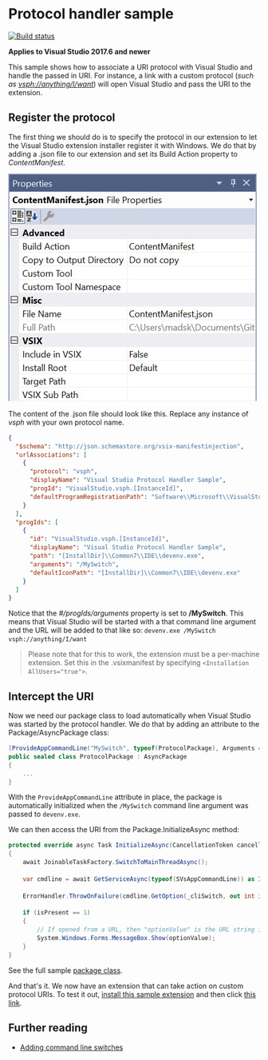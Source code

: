 # Protocol handler sample

[![Build status](https://ci.appveyor.com/api/projects/status/qq6vg6wi2ixshcr2?svg=true)](https://ci.appveyor.com/project/madskristensen/protocolhandlersample)

**Applies to Visual Studio 2017.6 and newer**

This sample shows how to associate a URI protocol with Visual Studio and handle the passed in URI. For instance, a link with a custom protocol (*such as <vsph://anything/I/want>*) will open Visual Studio and pass the URI to the extension.

## Register the protocol
The first thing we should do is to specify the protocol in our extension to let the Visual Studio extension installer register it with Windows. We do that by adding a .json file to our extension and set its Build Action property to *ContentManifest*.

![Property Grid](art/property-grid.png)

The content of the .json file should look like this. Replace any instance of *vsph* with your own protocol name.

```json
{
  "$schema": "http://json.schemastore.org/vsix-manifestinjection",
  "urlAssociations": [
    {
      "protocol": "vsph",
      "displayName": "Visual Studio Protocol Handler Sample",
      "progId": "VisualStudio.vsph.[InstanceId]",
      "defaultProgramRegistrationPath": "Software\\Microsoft\\VisualStudio_[InstanceId]\\Capabilities"
    }
  ],
  "progIds": [
    {
      "id": "VisualStudio.vsph.[InstanceId]",
      "displayName": "Visual Studio Protocol Handler Sample",
      "path": "[InstallDir]\\Common7\\IDE\\devenv.exe",
      "arguments": "/MySwitch",
      "defaultIconPath": "[InstallDir]\\Common7\\IDE\\devenv.exe"
    }
  ]
}
```

Notice that the *#/progIds/arguments* property is set to **/MySwitch**. This means that Visual Studio will be started with a that command line argument and the URL will be added to that like so: `devenv.exe /MySwitch vsph://anything/I/want`

> Please note that for this to work, the extension must be a per-machine extension. Set this in the .vsixmanifest by specifying `<Installation AllUsers="true">`.

## Intercept the URI
Now we need our package class to load automatically when Visual Studio was started by the protocol handler. We do that by adding an attribute to the Package/AsyncPackage class:

```c#
[ProvideAppCommandLine("MySwitch", typeof(ProtocolPackage), Arguments = "1", DemandLoad = 1)]
public sealed class ProtocolPackage : AsyncPackage
{
    ...
}
```

With the `ProvideAppCommandLine` attribute in place, the package is automatically initialized when the `/MySwitch` command line argument was passed to `devenv.exe`.

We can then access the URI from the Package.InitializeAsync method:

```c#
protected override async Task InitializeAsync(CancellationToken cancellationToken, IProgress<ServiceProgressData> progress)
{
    await JoinableTaskFactory.SwitchToMainThreadAsync();

    var cmdline = await GetServiceAsync(typeof(SVsAppCommandLine)) as IVsAppCommandLine;

    ErrorHandler.ThrowOnFailure(cmdline.GetOption(_cliSwitch, out int isPresent, out string optionValue));

    if (isPresent == 1)
    {
        // If opened from a URL, then "optionValue" is the URL string itself
        System.Windows.Forms.MessageBox.Show(optionValue);
    }
}
```

See the full sample [package class](src/ProtocolPackage.cs).

And that's it. We now have an extension that can take action on custom protocol URIs. To test it out, [install this sample extension](http://vsixgallery.com/extension/88018116-8e87-4113-a1c0-db510a2aace0/) and then click [this link](vsph://this/is/a/test/).

## Further reading

 - [Adding command line switches](https://docs.microsoft.com/en-us/visualstudio/extensibility/adding-command-line-switches)